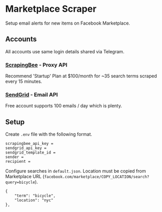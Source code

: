# Marketplace Scraper
Setup email alerts for new items on Facebook Marketplace.

## Accounts

All accounts use same login details shared via Telegram.

### [ScrapingBee](https://www.scrapingbee.com/?fpr=oliver-dixon68) - Proxy API
Recommend 'Startup' Plan at $100/month for ~35 search terms scraped every 15 minutes. 

### [SendGrid](https://signup.sendgrid.com) - Email API
Free account supports 100 emails / day which is plenty.


## Setup

Create `.env` file with the following format.

```
scrapingbee_api_key = 
sendgrid_api_key = 
sendgrid_template_id = 
sender = 
recipient = 
```

Configure searches in `default.json`. Location must be copied from Marketplace URL (`facebook.com/marketplace/COPY_LOCATION/search?query=bicycle`).

```
{
    "term": "bicycle",
    "location": "nyc"
},
```


 
